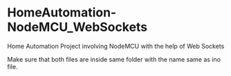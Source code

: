 # HomeAutomation-NodeMCU_WebSockets
Home Automation Project involving NodeMCU with the help of Web Sockets


Make sure that both files are inside same folder with the name same as ino file.

